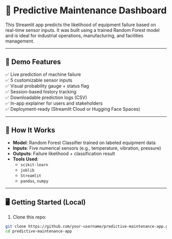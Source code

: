 # 🔧 Predictive Maintenance Dashboard

This Streamlit app predicts the likelihood of equipment failure based on real-time sensor inputs. It was built using a trained Random Forest model and is ideal for industrial operations, manufacturing, and facilities management.

---

## 🚀 Demo Features

✅ Live prediction of machine failure  
✅ 5 customizable sensor inputs  
✅ Visual probability gauge + status flag  
✅ Session-based history tracking  
✅ Downloadable prediction logs (CSV)  
✅ In-app explainer for users and stakeholders  
✅ Deployment-ready (Streamlit Cloud or Hugging Face Spaces)

---

## 🧠 How It Works

- **Model**: Random Forest Classifier trained on labeled equipment data  
- **Inputs**: Five numerical sensors (e.g., temperature, vibration, pressure)  
- **Outputs**: Failure likelihood + classification result  
- **Tools Used**:  
  - `scikit-learn`  
  - `joblib`  
  - `Streamlit`  
  - `pandas`, `numpy`

---

## 🖥️ Getting Started (Local)

1. Clone this repo:
```bash
git clone https://github.com/your-username/predictive-maintenance-app.git
cd predictive-maintenance-app
